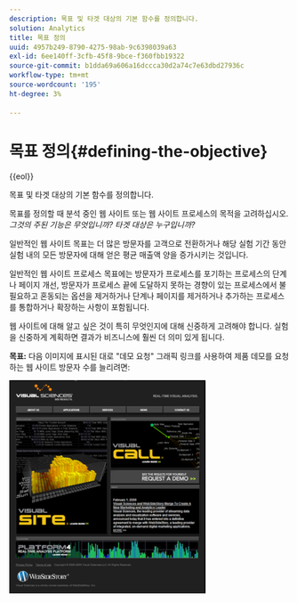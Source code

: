 ```yaml
---
description: 목표 및 타겟 대상의 기본 함수를 정의합니다.
solution: Analytics
title: 목표 정의
uuid: 4957b249-8790-4275-98ab-9c6398039a63
exl-id: 6ee140ff-3cfb-45f8-9bce-f360fbb19322
source-git-commit: b1dda69a606a16dccca30d2a74c7e63dbd27936c
workflow-type: tm+mt
source-wordcount: '195'
ht-degree: 3%

---
```


# 목표 정의{#defining-the-objective}

{{eol}}

목표 및 타겟 대상의 기본 함수를 정의합니다.

목표를 정의할 때 분석 중인 웹 사이트 또는 웹 사이트 프로세스의 목적을 고려하십시오. *그것의 주된 기능은 무엇입니까? 타겟 대상은 누구입니까?*

일반적인 웹 사이트 목표는 더 많은 방문자를 고객으로 전환하거나 해당 실험 기간 동안 실험 내의 모든 방문자에 대해 얻은 평균 매출액 양을 증가시키는 것입니다.

일반적인 웹 사이트 프로세스 목표에는 방문자가 프로세스를 포기하는 프로세스의 단계나 페이지 개선, 방문자가 프로세스 끝에 도달하지 못하는 경향이 있는 프로세스에서 불필요하고 혼동되는 옵션을 제거하거나 단계나 페이지를 제거하거나 추가하는 프로세스를 통합하거나 확장하는 사항이 포함됩니다.

웹 사이트에 대해 알고 싶은 것이 특히 무엇인지에 대해 신중하게 고려해야 합니다. 실험을 신중하게 계획하면 결과가 비즈니스에 훨씬 더 의미 있게 됩니다.

**목표:** 다음 이미지에 표시된 대로 &quot;데모 요청&quot; 그래픽 링크를 사용하여 제품 데모를 요청하는 웹 사이트 방문자 수를 늘리려면:

![](assets/ControlPage.png)
